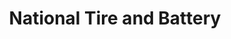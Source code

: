 ---
title: "National Tire and Battery"
url: /columbus/national-tire-and-battery/
shop: Autowerkstatt
---